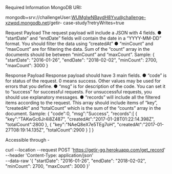 Required Information
MongoDB URI:

mongodb+srv://challengeUser:WUMglwNBaydH8Yvu@challenge-xzwqd.mongodb.net/getir-
case-study?retryWrites=true

Request Payload
The request payload will include a JSON with 4 fields.
● “startDate” and “endDate” fields will contain the date in a “YYYY-MM-DD” format. You
should filter the data using “createdAt”
● “minCount” and “maxCount” are for filtering the data. Sum of the “count” array in
the documents should be between “minCount” and “maxCount”.
Sample:
{
"startDate": "2016-01-26",
"endDate": "2018-02-02",
"minCount": 2700,
"maxCount": 3000
}

Response Payload
Response payload should have 3 main fields.
● “code” is for status of the request. 0 means success. Other values may be used
for errors that you define.
● “msg” is for description of the code. You can set it to “success” for successful
requests. For unsuccessful requests, you should use explanatory messages.
● “records” will include all the filtered items according to the request. This array should
include items of “key”, “createdAt” and “totalCount” which is the sum of the “counts”
array in the document.
Sample:
{
"code":0,
"msg":"Success",
"records":[
{
"key":"TAKwGc6Jr4i8Z487",
"createdAt":"2017-01-28T01:22:14.398Z",
"totalCount":2800
},
{
"key":"NAeQ8eX7e5TEg7oH",
"createdAt":"2017-01-27T08:19:14.135Z",
"totalCount":2900
}
]
}



Accessible through  - 

curl --location --request POST 'https://getir-gg.herokuapp.com/get_record' \
--header 'Content-Type: application/json' \
--data-raw '{
    "startDate": "2016-01-26",
    "endDate": "2018-02-02",
    "minCount": 2700,
    "maxCount": 3000
}'

